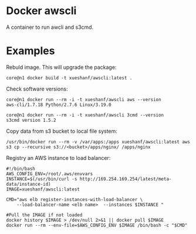 Docker awscli
=============

A container to run awcli and s3cmd. 

Examples
========

Rebuld image. This will upgrade the package:

```
core@n1 docker build -t xueshanf/awscli:latest .
```

Check software versions:

```
core@n1 docker run --rm -i -t xueshanf/awscli aws --version
aws-cli/1.7.18 Python/2.7.6 Linux/3.19.0
```

```
core@n1 docker run --rm -i -t xueshanf/awscli 3cmd --version
s3cmd version 1.5.2
```

Copy data from s3 bucket to local file system:

```
/usr/bin/docker run --rm -v /var/apps:/apps xueshanf/awscli:latest aws s3 cp --recursive s3://<bucket>/apps/nginx/ /apps/nginx
```

Registry an AWS instance to load balancer:

```
#!/bin/bash
AWS_CONFIG_ENV=/root/.aws/envvars
INSTANCE=$(/usr/bin/curl -s http://169.254.169.254/latest/meta-data/instance-id)
IMAGE=xueshanf/awscli:latest

CMD="aws elb register-instances-with-load-balancer \
    --load-balancer-name <elb name>  --instances $INSTANCE "

#Pull the IMAGE if not loaded
docker history $IMAGE > /dev/null 2>&1 || docker pull $IMAGE
docker run --rm --env-file=$AWS_CONFIG_ENV $IMAGE /bin/bash -c "$CMD"
```
